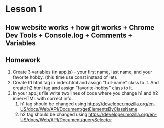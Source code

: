 # Lesson 1

## How website works + how git works + Chrome Dev Tools + Console.log + Comments + Variables

## Homework

1. Create 3 variables (in app.js) - your first name, last name, and your favorite hobby. (this time use const instead of let).
2. Create h1 html tag in index.html and assign "full-name" class to it. And create h2 html tag and assign "favorite-hobby" class to it.
3. In your app.js file write two lines of code where you change h1 and h2 innerHTML with correct info.
   1. h1 tag should be changed using https://developer.mozilla.org/en-US/docs/Web/API/Document/getElementsByClassName
   2. h2 tag should be changed using https://developer.mozilla.org/en-US/docs/Web/API/Document/querySelector

